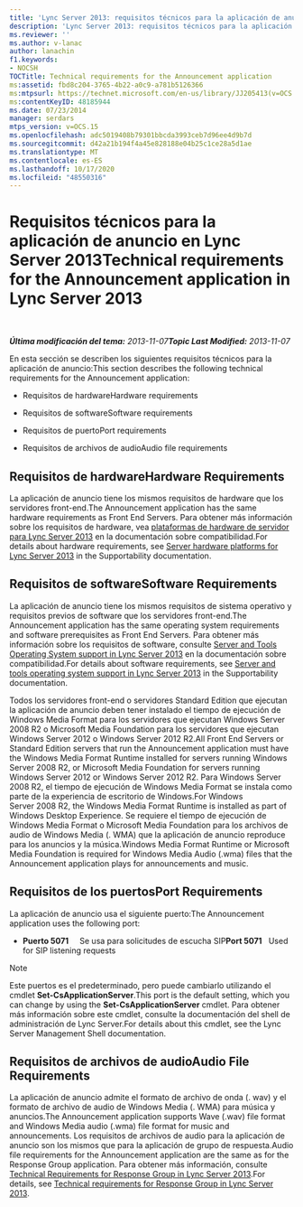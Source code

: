 ```yaml
---
title: 'Lync Server 2013: requisitos técnicos para la aplicación de anuncio'
description: 'Lync Server 2013: requisitos técnicos para la aplicación de anuncio.'
ms.reviewer: ''
ms.author: v-lanac
author: lanachin
f1.keywords:
- NOCSH
TOCTitle: Technical requirements for the Announcement application
ms:assetid: fbd8c204-3765-4b22-a0c9-a781b5126366
ms:mtpsurl: https://technet.microsoft.com/en-us/library/JJ205413(v=OCS.15)
ms:contentKeyID: 48185944
ms.date: 07/23/2014
manager: serdars
mtps_version: v=OCS.15
ms.openlocfilehash: adc5019408b79301bbcda3993ceb7d96ee4d9b7d
ms.sourcegitcommit: d42a21b194f4a45e828188e04b25c1ce28a5d1ae
ms.translationtype: MT
ms.contentlocale: es-ES
ms.lasthandoff: 10/17/2020
ms.locfileid: "48550316"
---
```

# <a name="technical-requirements-for-the-announcement-application-in-lync-server-2013"></a><span data-ttu-id="8b636-103">Requisitos técnicos para la aplicación de anuncio en Lync Server 2013</span><span class="sxs-lookup"><span data-stu-id="8b636-103">Technical requirements for the Announcement application in Lync Server 2013</span></span>

<div data-xmlns="http://www.w3.org/1999/xhtml">

<div class="topic" data-xmlns="http://www.w3.org/1999/xhtml" data-msxsl="urn:schemas-microsoft-com:xslt" data-cs="https://msdn.microsoft.com/">

<div data-asp="https://msdn2.microsoft.com/asp">



</div>

<div id="mainSection">

<div id="mainBody">

<span> </span>

<span data-ttu-id="8b636-104">_**Última modificación del tema:** 2013-11-07_</span><span class="sxs-lookup"><span data-stu-id="8b636-104">_**Topic Last Modified:** 2013-11-07_</span></span>

<span data-ttu-id="8b636-105">En esta sección se describen los siguientes requisitos técnicos para la aplicación de anuncio:</span><span class="sxs-lookup"><span data-stu-id="8b636-105">This section describes the following technical requirements for the Announcement application:</span></span>

  - <span data-ttu-id="8b636-106">Requisitos de hardware</span><span class="sxs-lookup"><span data-stu-id="8b636-106">Hardware requirements</span></span>

  - <span data-ttu-id="8b636-107">Requisitos de software</span><span class="sxs-lookup"><span data-stu-id="8b636-107">Software requirements</span></span>

  - <span data-ttu-id="8b636-108">Requisitos de puerto</span><span class="sxs-lookup"><span data-stu-id="8b636-108">Port requirements</span></span>

  - <span data-ttu-id="8b636-109">Requisitos de archivos de audio</span><span class="sxs-lookup"><span data-stu-id="8b636-109">Audio file requirements</span></span>

<div>

## <a name="hardware-requirements"></a><span data-ttu-id="8b636-110">Requisitos de hardware</span><span class="sxs-lookup"><span data-stu-id="8b636-110">Hardware Requirements</span></span>

<span data-ttu-id="8b636-111">La aplicación de anuncio tiene los mismos requisitos de hardware que los servidores front-end.</span><span class="sxs-lookup"><span data-stu-id="8b636-111">The Announcement application has the same hardware requirements as Front End Servers.</span></span> <span data-ttu-id="8b636-112">Para obtener más información sobre los requisitos de hardware, vea [plataformas de hardware de servidor para Lync Server 2013](lync-server-2013-server-hardware-platforms.md) en la documentación sobre compatibilidad.</span><span class="sxs-lookup"><span data-stu-id="8b636-112">For details about hardware requirements, see [Server hardware platforms for Lync Server 2013](lync-server-2013-server-hardware-platforms.md) in the Supportability documentation.</span></span>

</div>

<div>

## <a name="software-requirements"></a><span data-ttu-id="8b636-113">Requisitos de software</span><span class="sxs-lookup"><span data-stu-id="8b636-113">Software Requirements</span></span>

<span data-ttu-id="8b636-114">La aplicación de anuncio tiene los mismos requisitos de sistema operativo y requisitos previos de software que los servidores front-end.</span><span class="sxs-lookup"><span data-stu-id="8b636-114">The Announcement application has the same operating system requirements and software prerequisites as Front End Servers.</span></span> <span data-ttu-id="8b636-115">Para obtener más información sobre los requisitos de software, consulte [Server and Tools Operating System support in Lync Server 2013](lync-server-2013-server-and-tools-operating-system-support.md) en la documentación sobre compatibilidad.</span><span class="sxs-lookup"><span data-stu-id="8b636-115">For details about software requirements, see [Server and tools operating system support in Lync Server 2013](lync-server-2013-server-and-tools-operating-system-support.md) in the Supportability documentation.</span></span>

<span data-ttu-id="8b636-116">Todos los servidores front-end o servidores Standard Edition que ejecutan la aplicación de anuncio deben tener instalado el tiempo de ejecución de Windows Media Format para los servidores que ejecutan Windows Server 2008 R2 o Microsoft Media Foundation para los servidores que ejecutan Windows Server 2012 o Windows Server 2012 R2.</span><span class="sxs-lookup"><span data-stu-id="8b636-116">All Front End Servers or Standard Edition servers that run the Announcement application must have the Windows Media Format Runtime installed for servers running Windows Server 2008 R2, or Microsoft Media Foundation for servers running Windows Server 2012 or Windows Server 2012 R2.</span></span> <span data-ttu-id="8b636-117">Para Windows Server 2008 R2, el tiempo de ejecución de Windows Media Format se instala como parte de la experiencia de escritorio de Windows.</span><span class="sxs-lookup"><span data-stu-id="8b636-117">For Windows Server 2008 R2, the Windows Media Format Runtime is installed as part of Windows Desktop Experience.</span></span> <span data-ttu-id="8b636-118">Se requiere el tiempo de ejecución de Windows Media Format o Microsoft Media Foundation para los archivos de audio de Windows Media (. WMA) que la aplicación de anuncio reproduce para los anuncios y la música.</span><span class="sxs-lookup"><span data-stu-id="8b636-118">Windows Media Format Runtime or Microsoft Media Foundation is required for Windows Media Audio (.wma) files that the Announcement application plays for announcements and music.</span></span>

</div>

<div>

## <a name="port-requirements"></a><span data-ttu-id="8b636-119">Requisitos de los puertos</span><span class="sxs-lookup"><span data-stu-id="8b636-119">Port Requirements</span></span>

<span data-ttu-id="8b636-120">La aplicación de anuncio usa el siguiente puerto:</span><span class="sxs-lookup"><span data-stu-id="8b636-120">The Announcement application uses the following port:</span></span>

  - <span data-ttu-id="8b636-121">**Puerto 5071**     Se usa para solicitudes de escucha SIP</span><span class="sxs-lookup"><span data-stu-id="8b636-121">**Port 5071**   Used for SIP listening requests</span></span>

<div>


> [!NOTE]  
> <span data-ttu-id="8b636-122">Este puertos es el predeterminado, pero puede cambiarlo utilizando el cmdlet <STRONG>Set-CsApplicationServer</STRONG>.</span><span class="sxs-lookup"><span data-stu-id="8b636-122">This port is the default setting, which you can change by using the <STRONG>Set-CsApplicationServer</STRONG> cmdlet.</span></span> <span data-ttu-id="8b636-123">Para obtener más información sobre este cmdlet, consulte la documentación del shell de administración de Lync Server.</span><span class="sxs-lookup"><span data-stu-id="8b636-123">For details about this cmdlet, see the Lync Server Management Shell documentation.</span></span>



</div>

</div>

<div>

## <a name="audio-file-requirements"></a><span data-ttu-id="8b636-124">Requisitos de archivos de audio</span><span class="sxs-lookup"><span data-stu-id="8b636-124">Audio File Requirements</span></span>

<span data-ttu-id="8b636-125">La aplicación de anuncio admite el formato de archivo de onda (. wav) y el formato de archivo de audio de Windows Media (. WMA) para música y anuncios.</span><span class="sxs-lookup"><span data-stu-id="8b636-125">The Announcement application supports Wave (.wav) file format and Windows Media audio (.wma) file format for music and announcements.</span></span> <span data-ttu-id="8b636-126">Los requisitos de archivos de audio para la aplicación de anuncio son los mismos que para la aplicación de grupo de respuesta.</span><span class="sxs-lookup"><span data-stu-id="8b636-126">Audio file requirements for the Announcement application are the same as for the Response Group application.</span></span> <span data-ttu-id="8b636-127">Para obtener más información, consulte [Technical Requirements for Response Group in Lync Server 2013](lync-server-2013-technical-requirements-for-response-group.md).</span><span class="sxs-lookup"><span data-stu-id="8b636-127">For details, see [Technical requirements for Response Group in Lync Server 2013](lync-server-2013-technical-requirements-for-response-group.md).</span></span>

</div>

</div>

<span> </span>

</div>

</div>

</div>

